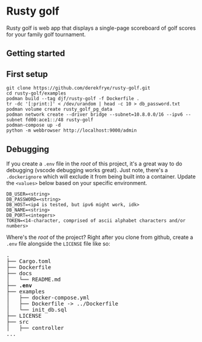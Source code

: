 # Rusty golf

Rusty golf is web app that displays a single-page scoreboard of golf scores for your family golf tournament. 

## Getting started

## First setup
```shell
git clone https://github.com/derekfrye/rusty-golf.git
cd rusty-golf/examples
podman build --tag djf/rusty-golf -f Dockerfile .
tr -dc '[:print:]' < /dev/urandom | head -c 10 > db_password.txt
podman volume create rusty_golf_pg_data
podman network create --driver bridge --subnet=10.8.0.0/16 --ipv6 --subnet fd00:ace1::/48 rusty-golf
podman-compose up -d
python -m webbrowser http://localhost:9000/admin
```

## Debugging
If you create a `.env` file in the *root* of this project, it's a great way to do debugging (vscode debugging works great). Just note, there's a `.dockerignore` which will exclude it from being built into a container. Update the `<values>` below based on your specific environment.
```text
DB_USER=<string>
DB_PASSWORD=<string>
DB_HOST=<ip4 is tested, but ipv6 might work, idk>
DB_NAME=<string>
DB_PORT=<integers>
TOKEN=<14-character, comprised of ascii alphabet characters and/or numbers>
```

Where's the *root* of the project? Right after you clone from github, create a `.env` file alongside the `LICENSE` file like so:
<pre>
.
├── Cargo.toml
├── Dockerfile
├── docs
│   └── README.md
<b>├── .env</b>
├── examples
│   ├── docker-compose.yml
│   ├── Dockerfile -> ../Dockerfile
│   └── init_db.sql
├── LICENSE
├── src
│   ├── controller
...
</pre>